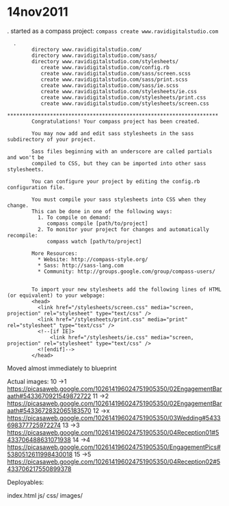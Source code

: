 # 14nov2011

. started as a compass project:
 `compass create www.ravidigitalstudio.com`

      .
			directory www.ravidigitalstudio.com/ 
			directory www.ravidigitalstudio.com/sass/ 
			directory www.ravidigitalstudio.com/stylesheets/ 
			   create www.ravidigitalstudio.com/config.rb 
			   create www.ravidigitalstudio.com/sass/screen.scss 
			   create www.ravidigitalstudio.com/sass/print.scss 
			   create www.ravidigitalstudio.com/sass/ie.scss 
			   create www.ravidigitalstudio.com/stylesheets/ie.css 
			   create www.ravidigitalstudio.com/stylesheets/print.css 
			   create www.ravidigitalstudio.com/stylesheets/screen.css 
			*********************************************************************
			Congratulations! Your compass project has been created.
      
			You may now add and edit sass stylesheets in the sass subdirectory of your project.
      
			Sass files beginning with an underscore are called partials and won't be
			compiled to CSS, but they can be imported into other sass stylesheets.
      
			You can configure your project by editing the config.rb configuration file.
      
			You must compile your sass stylesheets into CSS when they change.
			This can be done in one of the following ways:
			  1. To compile on demand:
			     compass compile [path/to/project]
			  2. To monitor your project for changes and automatically recompile:
			     compass watch [path/to/project]
      
			More Resources:
			  * Website: http://compass-style.org/
			  * Sass: http://sass-lang.com
			  * Community: http://groups.google.com/group/compass-users/
      
      
			To import your new stylesheets add the following lines of HTML (or equivalent) to your webpage:
			<head>
			  <link href="/stylesheets/screen.css" media="screen, projection" rel="stylesheet" type="text/css" />
			  <link href="/stylesheets/print.css" media="print" rel="stylesheet" type="text/css" />
			  <!--[if IE]>
			      <link href="/stylesheets/ie.css" media="screen, projection" rel="stylesheet" type="text/css" />
			  <![endif]-->
			</head>

Moved almost immediately to blueprint


Actual images:
10 ->1  https://picasaweb.google.com/102614196024751905350/02EngagementBaraath#5433670921549872722
11 ->2  https://picasaweb.google.com/102614196024751905350/02EngagementBaraath#5433672832065183570
12 ->x  https://picasaweb.google.com/102614196024751905350/03Wedding#5433698377725972274
13 ->3  https://picasaweb.google.com/102614196024751905350/04Reception01#5433706488631071938
14 ->4  https://picasaweb.google.com/102614196024751905350/EngagementPics#5380512611998430018
15 ->5  https://picasaweb.google.com/102614196024751905350/04Reception02#5433706217550899378


Deployables:

index.html
js/
css/
images/



